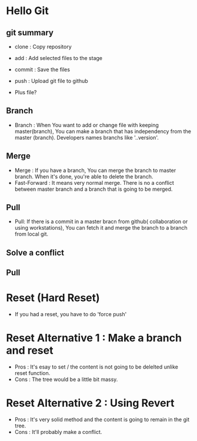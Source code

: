 # Hello Git

## git summary

- clone : Copy repository
- add : Add selected files to the stage
- commit : Save the files
- push : Upload git file to github


- Plus file?
## Branch

- Branch : When You want to add or change file with keeping master(branch), You can make a branch that has independency from the master (branch). Developers names branchs like '..version'.


## Merge

- Merge : If you have a branch, You can merge the branch to master branch. When it's done, you're able to delete the branch.
- Fast-Forward : It means very normal merge. There is no a conflict between master branch and a branch that is going to be merged.

## Pull

- Pull: If there is a commit in a master bracn from github( collaboration or using workstations), You can fetch it and merge the branch to a branch from local git.

## Solve a conflict

## Pull

# Reset (Hard Reset)
 - If you had a reset, you have to do 'force push'

# Reset Alternative 1 : Make a branch and reset
 - Pros : It's esay to set / the content is not going to be delelted unlike reset function.
 - Cons : The tree would be a little bit massy. 

# Reset Alternative 2 : Using Revert
 - Pros : It's very solid method and the content is going to remain in the git tree.
 - Cons : It'll probably make a conflict.